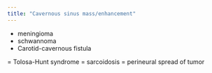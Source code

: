 ```yaml
---
title: "Cavernous sinus mass/enhancement"
---
```

- meningioma
- schwannoma
- Carotid-cavernous fistula

= Tolosa-Hunt syndrome
= sarcoidosis
= perineural spread of tumor

